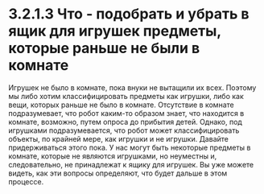 # 3.2.1.3 Что - подобрать и убрать в ящик для игрушек предметы, которые раньше не были в комнате

Игрушек не было в комнате, пока внуки не вытащили их всех. Поэтому мы либо хотим классифицировать предметы как игрушки, либо как вещи, которых раньше не было в комнате. Отсутствие в комнате подразумевает, что робот каким-то образом знает, что находится в комнате, возможно, путем опроса до прибытия детей. Однако, под игрушками подразумевается, что робот может классифицировать объекты, по крайней мере, как игрушки и не игрушки. Давайте придерживаться этого пока. У нас могут быть некоторые предметы в комнате, которые не являются игрушками, но неуместны и, следовательно, не принадлежат к ящику для игрушек. Вы уже можете видеть, как эти вопросы определяют, что будет дальше в этом процессе.

